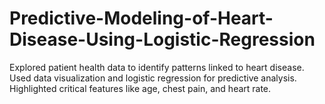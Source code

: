 # Predictive-Modeling-of-Heart-Disease-Using-Logistic-Regression
Explored patient health data to identify patterns linked to heart disease. Used data visualization and logistic regression for predictive analysis. Highlighted critical features like age, chest pain, and heart rate.
